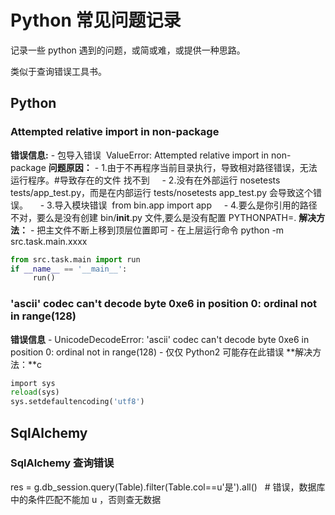 # Python 常见问题记录

记录一些 python 遇到的问题，或简或难，或提供一种思路。

类似于查询错误工具书。

## Python

### Attempted relative import in non-package

**错误信息:** - 包导入错误  ValueError: Attempted relative import in non-package
**问题原因：** - 1.由于不再程序当前目录执行，导致相对路径错误，无法运行程序。#导致存在的文件 找不到
    - 2.没有在外部运行 nosetests tests/app_test.py，而是在内部运行 tests/nosetests app_test.py 会导致这个错误。
    - 3.导入模块错误  from bin.app import app
    - 4.要么是你引用的路径不对，要么是没有创建 bin/**init**.py 文件,要么是没有配置 PYTHONPATH=.
**解决方法：** - 把主文件不断上移到顶层位置即可 - 在上层运行命令 python -m src.task.main.xxxx

```python
from src.task.main import run
if __name__ == '__main__':
     run()
```

### 'ascii' codec can't decode byte 0xe6 in position 0: ordinal not in range(128)

**错误信息** - UnicodeDecodeError: 'ascii' codec can't decode byte 0xe6 in position 0: ordinal not in range(128) - 仅仅 Python2 可能存在此错误
**解决方法：**c

```python
import sys 
reload(sys)
sys.setdefaultencoding('utf8')    
```

## SqlAlchemy

### SqlAlchemy 查询错误

res = g.db_session.query(Table).filter(Table.col==u'是').all()   # 错误，数据库中的条件匹配不能加 u ，否则查无数据
